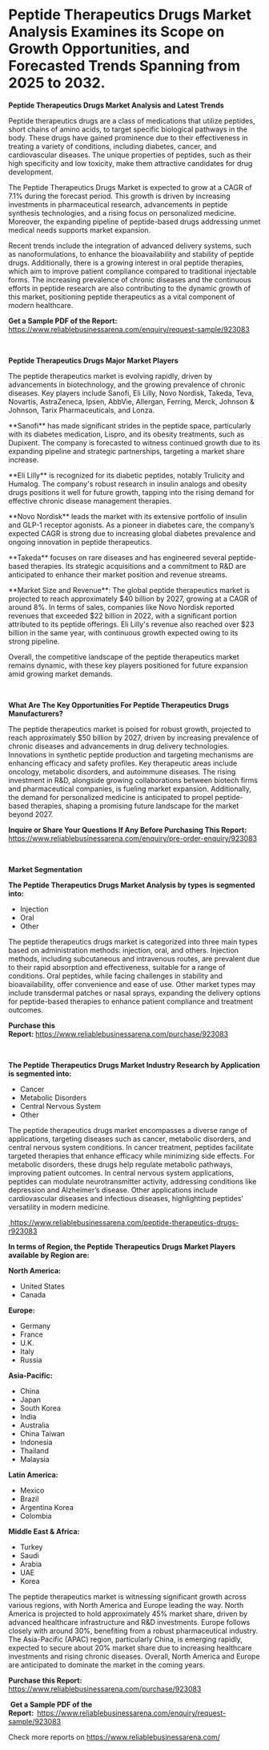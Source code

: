 <p><h1>Peptide Therapeutics Drugs Market Analysis Examines its Scope on Growth Opportunities, and Forecasted Trends Spanning from 2025 to 2032.</h1></p><p><strong>Peptide Therapeutics Drugs Market Analysis and Latest Trends</strong></p>
<p><p>Peptide therapeutics drugs are a class of medications that utilize peptides, short chains of amino acids, to target specific biological pathways in the body. These drugs have gained prominence due to their effectiveness in treating a variety of conditions, including diabetes, cancer, and cardiovascular diseases. The unique properties of peptides, such as their high specificity and low toxicity, make them attractive candidates for drug development.</p><p>The Peptide Therapeutics Drugs Market is expected to grow at a CAGR of 7.1% during the forecast period. This growth is driven by increasing investments in pharmaceutical research, advancements in peptide synthesis technologies, and a rising focus on personalized medicine. Moreover, the expanding pipeline of peptide-based drugs addressing unmet medical needs supports market expansion.</p><p>Recent trends include the integration of advanced delivery systems, such as nanoformulations, to enhance the bioavailability and stability of peptide drugs. Additionally, there is a growing interest in oral peptide therapies, which aim to improve patient compliance compared to traditional injectable forms. The increasing prevalence of chronic diseases and the continuous efforts in peptide research are also contributing to the dynamic growth of this market, positioning peptide therapeutics as a vital component of modern healthcare.</p></p>
<p><strong>Get a Sample PDF of the Report:&nbsp;</strong> <a href="https://www.reliablebusinessarena.com/enquiry/request-sample/923083?utm_campaign=2889&utm_medium=2&utm_source=Github&utm_content=ia&utm_term=07032025&utm_id=peptide-therapeutics-drugs">https://www.reliablebusinessarena.com/enquiry/request-sample/923083</a></p>
<p>&nbsp;</p>
<p><strong>Peptide Therapeutics Drugs Major Market Players</strong></p>
<p><p>The peptide therapeutics market is evolving rapidly, driven by advancements in biotechnology, and the growing prevalence of chronic diseases. Key players include Sanofi, Eli Lilly, Novo Nordisk, Takeda, Teva, Novartis, AstraZeneca, Ipsen, AbbVie, Allergan, Ferring, Merck, Johnson & Johnson, Tarix Pharmaceuticals, and Lonza.</p><p>**Sanofi** has made significant strides in the peptide space, particularly with its diabetes medication, Lispro, and its obesity treatments, such as Dupixent. The company is forecasted to witness continued growth due to its expanding pipeline and strategic partnerships, targeting a market share increase.</p><p>**Eli Lilly** is recognized for its diabetic peptides, notably Trulicity and Humalog. The company's robust research in insulin analogs and obesity drugs positions it well for future growth, tapping into the rising demand for effective chronic disease management therapies.</p><p>**Novo Nordisk** leads the market with its extensive portfolio of insulin and GLP-1 receptor agonists. As a pioneer in diabetes care, the company’s expected CAGR is strong due to increasing global diabetes prevalence and ongoing innovation in peptide therapeutics.</p><p>**Takeda** focuses on rare diseases and has engineered several peptide-based therapies. Its strategic acquisitions and a commitment to R&D are anticipated to enhance their market position and revenue streams.</p><p>**Market Size and Revenue**: The global peptide therapeutics market is projected to reach approximately $40 billion by 2027, growing at a CAGR of around 8%. In terms of sales, companies like Novo Nordisk reported revenues that exceeded $22 billion in 2022, with a significant portion attributed to its peptide offerings. Eli Lilly's revenue also reached over $23 billion in the same year, with continuous growth expected owing to its strong pipeline.</p><p>Overall, the competitive landscape of the peptide therapeutics market remains dynamic, with these key players positioned for future expansion amid growing market demands.</p></p>
<p>&nbsp;</p>
<p><strong>What Are The Key Opportunities For Peptide Therapeutics Drugs Manufacturers?</strong></p>
<p><p>The peptide therapeutics market is poised for robust growth, projected to reach approximately $50 billion by 2027, driven by increasing prevalence of chronic diseases and advancements in drug delivery technologies. Innovations in synthetic peptide production and targeting mechanisms are enhancing efficacy and safety profiles. Key therapeutic areas include oncology, metabolic disorders, and autoimmune diseases. The rising investment in R&D, alongside growing collaborations between biotech firms and pharmaceutical companies, is fueling market expansion. Additionally, the demand for personalized medicine is anticipated to propel peptide-based therapies, shaping a promising future landscape for the market beyond 2027.</p></p>
<p><strong>Inquire or Share Your Questions If Any Before Purchasing This Report:</strong> <a href="https://www.reliablebusinessarena.com/enquiry/pre-order-enquiry/923083?utm_campaign=2889&utm_medium=2&utm_source=Github&utm_content=ia&utm_term=07032025&utm_id=peptide-therapeutics-drugs">https://www.reliablebusinessarena.com/enquiry/pre-order-enquiry/923083</a></p>
<p>&nbsp;</p>
<p><strong>Market Segmentation</strong></p>
<p><strong>The Peptide Therapeutics Drugs Market Analysis by types is segmented into:</strong></p>
<p><ul><li>Injection</li><li>Oral</li><li>Other</li></ul></p>
<p><p>The peptide therapeutics drugs market is categorized into three main types based on administration methods: injection, oral, and others. Injection methods, including subcutaneous and intravenous routes, are prevalent due to their rapid absorption and effectiveness, suitable for a range of conditions. Oral peptides, while facing challenges in stability and bioavailability, offer convenience and ease of use. Other market types may include transdermal patches or nasal sprays, expanding the delivery options for peptide-based therapies to enhance patient compliance and treatment outcomes.</p></p>
<p><strong>Purchase this Report:&nbsp;</strong><a href="https://www.reliablebusinessarena.com/purchase/923083?utm_campaign=2889&utm_medium=2&utm_source=Github&utm_content=ia&utm_term=07032025&utm_id=peptide-therapeutics-drugs">https://www.reliablebusinessarena.com/purchase/923083</a></p>
<p>&nbsp;</p>
<p><strong>The Peptide Therapeutics Drugs Market Industry Research by Application is segmented into:</strong></p>
<p><ul><li>Cancer</li><li>Metabolic Disorders</li><li>Central Nervous System</li><li>Other</li></ul></p>
<p><p>The peptide therapeutics drugs market encompasses a diverse range of applications, targeting diseases such as cancer, metabolic disorders, and central nervous system conditions. In cancer treatment, peptides facilitate targeted therapies that enhance efficacy while minimizing side effects. For metabolic disorders, these drugs help regulate metabolic pathways, improving patient outcomes. In central nervous system applications, peptides can modulate neurotransmitter activity, addressing conditions like depression and Alzheimer’s disease. Other applications include cardiovascular diseases and infectious diseases, highlighting peptides' versatility in modern medicine.</p></p>
<p><a href="https://www.reliablebusinessarena.com/peptide-therapeutics-drugs-r923083?utm_campaign=2889&utm_medium=2&utm_source=Github&utm_content=ia&utm_term=07032025&utm_id=peptide-therapeutics-drugs">&nbsp;https://www.reliablebusinessarena.com/peptide-therapeutics-drugs-r923083</a></p>
<p><strong>In terms of Region, the Peptide Therapeutics Drugs Market Players available by Region are:</strong></p>
<p>
    <p> <strong> North America: </strong>
        <ul>
            <li>United States</li>
            <li>Canada</li>
        </ul>
        </p> 
    <p> <strong> Europe: </strong>
        <ul>
            <li>Germany</li>
            <li>France</li>
            <li>U.K.</li>
            <li>Italy</li>
            <li>Russia</li>
        </ul>
        </p> 
    <p> <strong> Asia-Pacific: </strong>
        <ul>
            <li>China</li>
            <li>Japan</li>
            <li>South Korea</li>
            <li>India</li>
            <li>Australia</li>
            <li>China Taiwan</li>
            <li>Indonesia</li>
            <li>Thailand</li>
            <li>Malaysia</li>
        </ul>
        </p> 
    <p> <strong> Latin America: </strong>
        <ul>
            <li>Mexico</li>
            <li>Brazil</li>
            <li>Argentina Korea</li>
            <li>Colombia</li>
        </ul>
        </p> 
    <p> <strong> Middle East & Africa: </strong>
        <ul>
            <li>Turkey</li>
            <li>Saudi</li>
            <li>Arabia</li>
            <li>UAE</li>
            <li>Korea</li>
        </ul>
    </p>
    </p>
<p><p>The peptide therapeutics market is witnessing significant growth across various regions, with North America and Europe leading the way. North America is projected to hold approximately 45% market share, driven by advanced healthcare infrastructure and R&D investments. Europe follows closely with around 30%, benefiting from a robust pharmaceutical industry. The Asia-Pacific (APAC) region, particularly China, is emerging rapidly, expected to secure about 20% market share due to increasing healthcare investments and rising chronic diseases. Overall, North America and Europe are anticipated to dominate the market in the coming years.</p></p>
<p><strong>Purchase this Report: </strong><a href="https://www.reliablebusinessarena.com/purchase/923083?utm_campaign=2889&utm_medium=2&utm_source=Github&utm_content=ia&utm_term=07032025&utm_id=peptide-therapeutics-drugs">https://www.reliablebusinessarena.com/purchase/923083</a></p>
<p>&nbsp;<strong>Get a Sample PDF of the Report:&nbsp;&nbsp;</strong><a href="https://www.reliablebusinessarena.com/enquiry/request-sample/923083?utm_campaign=2889&utm_medium=2&utm_source=Github&utm_content=ia&utm_term=07032025&utm_id=peptide-therapeutics-drugs">https://www.reliablebusinessarena.com/enquiry/request-sample/923083</a></p>
<p><strong></strong></p>
<p>Check more reports on <a href="https://www.reliablebusinessarena.com/?utm_campaign=2889&utm_medium=2&utm_source=Github&utm_content=ia&utm_term=07032025&utm_id=peptide-therapeutics-drugs">https://www.reliablebusinessarena.com/</a></p>